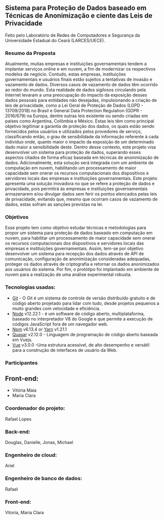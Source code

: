 ## Sistema para Proteção de Dados baseado em Técnicas de Anonimização e ciente das Leis de Privacidade
 Feito pelo Laboratório de Redes de Computadores e Segurança da Universidade Estadual do Ceará (LARCES/UECE).

### Resumo da Proposta
Atualmente, muitas empresas e instituições governamentais tendem a implantar serviços online e em nuvem, a fim de modernizar os respectivos modelos de negócio. Contudo, estas empresas, instituições governamentais e usuários finais estão sujeitos a tentativas de invasão e vazamento de dados. Diversos casos de vazamento de dados têm ocorrido ao redor do mundo. Esta realidade de dados sigilosos circulando pela Internet levaram a uma preocupação do impacto da exposição desses dados pessoais para entidades não desejadas, impulsionando a criação de leis de privacidade, como a Lei Geral de Proteção de Dados (LGPD - 13709/2018) no Brasil e General Data Protection Regulation (GDPR - 2016/679) na Europa, dentre outras leis existente ou sendo criadas em países como Argentina, Colômbia e México. Estas leis têm como principal objetivo legitimar a garantia de proteção dos dados, os quais estão sendo fornecidos pelos usuários e utilizados pelos provedores de serviço, classificando então, o grau de sensibilidade da informação referente à cada indivíduo onde, quanto maior o impacto da exposição de um determinado dado maior a sensibilidade deste. Dentro desse contexto, este projeto visa desenvolver um sistema para proteção de dados, superando esses aspectos citados de forma eficaz baseada em técnicas de anonimização de dados. Adicionalmente, esta solução será integrada com um ambiente de computação em nuvem, habilitando um processamento de maior capacidade sem onerar os recursos computacionais dos dispositivos e servidores locais das empresas e instituições governamentais. Este projeto apresenta uma solução inovadora no que se refere a proteção de dados e privacidade, pois permitirá às empresas e instituições governamentais armazenarem e/ou divulgar dados sem ferir os pontos elencados pelas leis de privacidade, evitando que, mesmo que ocorram casos de vazamento de dados, estas sofram as sanções previstas na lei.

### Objetivos
Esse projeto tem como objetivo estudar técnicas e metodologias para propor um sistema para proteção de dados baseado em computação em nuvem, para habilitar um processamento de maior capacidade sem onerar os recursos computacionais dos dispositivos e servidores locais das empresas e instituições governamentais. Assim, tem-se por objetivo desenvolver um sistema para recepção dos dados através de API de comunicação, configuração de anonimização consideradas adequadas, proteger os dados através de criptografia e retornar os dados anonimizados aos usuários do sistema. Por fim, o protótipo foi implantado em ambiente de nuvem para a realização de uma análise experimental robusta.

### Tecnologias usadas:
- [Git](git-csm.com) - O Git é um sistema de controle de versão distribuído gratuito e de código aberto projetado para lidar com tudo, desde projetos pequenos a muito grandes com velocidade e eficiência.
- [Node](https://nodejs.org/en) v12.22.1 - é um software de código aberto, multiplataforma, baseado no interpretador V8 do Google e que permite a execução de códigos JavaScript fora de um navegador web.
- [Npm](https://www.npmjs.com/) v6.13.4 or [Yarn](https://yarnpkg.com/) v1.21.1
- [Quasar](https://quasar.dev/) v2.12.0 - Linguagem de programação de código aberto baseada em Vuejs.
- [Vue](https://vuejs.org/) v3.0.0 -Uma estrutura acessível, de alto desempenho e versátil para a construção de interfaces de usuário da Web.

  
### Participantes
## Front-end:
- Vitória Maia
- Maria Clara 
### Coordenador do projeto:
Rafael Lopes
### Back-end:
Douglas, Danielle, Jonas, Michael
### Engenheiro de cloud:
Ariel
### Engenheiro de banco de dados:
Rafael
### Front-end:
Vitoria, Maria Clara

